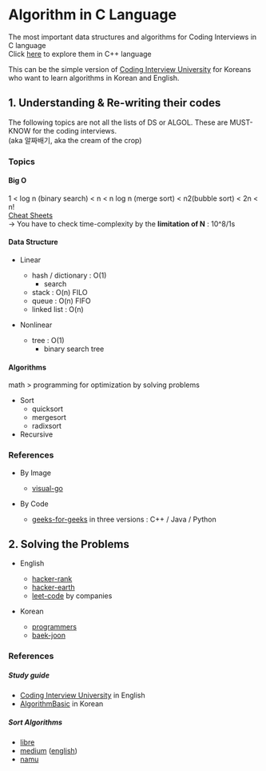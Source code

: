 # Algorithm in C Language

The most important data structures and algorithms for Coding Interviews in C language <br/>
Click [here](https://github.com/100sun/algorithm-in-cplus) to explore them in C++ language 

This can be the simple version of [Coding Interview University](https://github.com/jwasham/coding-interview-university) for Koreans who want to learn algorithms in Korean and English.

## 1. Understanding & Re-writing their codes

The following topics are not all the lists of DS or ALGOL. These are MUST-KNOW for the coding interviews. <br/>
(aka 알짜배기, aka the cream of the crop)

### Topics
#### Big O

1 < log n (binary search) < n < n log n (merge sort) < n2(bubble sort) < 2n < n! <br/>
[Cheat Sheets](https://www.bigocheatsheet.com/)
<br/>-> You have to check time-complexity by the **limitation of N** : 10^8/1s


#### Data Structure
* Linear
    * hash / dictionary : O(1)
        * search
    * stack : O(n)
        FILO
    * queue : O(n)
        FIFO
    * linked list : O(n)

* Nonlinear
    * tree : O(1)
        * binary search tree

#### Algorithms
math > programming for optimization by solving problems
 
* Sort
    * quicksort
    * mergesort
    * radixsort
* Recursive 

### References

* By Image
    * [visual-go](https://visualgo.net/en)

* By Code
    * [geeks-for-geeks](https://www.geeksforgeeks.org/) in three versions : C++ / Java / Python


## 2. Solving the Problems

* English
    * [hacker-rank](https://www.hackerrank.com/dashboard)
    * [hacker-earth](https://www.hackerearth.com/practice/)
    * [leet-code](https://leetcode.com/problemset/all/) by companies

* Korean
    * [programmers](https://programmers.co.kr/learn/challenges)
    * [baek-joon](https://www.acmicpc.net/)

 
### References
##### Study guide   
* [Coding Interview University](https://github.com/jwasham/coding-interview-university) in English
* [AlgorithmBasic](https://blog.yena.io/studynote/2018/11/14/Algorithm-Basic.html) in Korean
##### Sort Algorithms
* [libre](https://librewiki.net/wiki/%EC%8B%9C%EB%A6%AC%EC%A6%88:%EC%88%98%ED%95%99%EC%9D%B8%EB%93%AF_%EA%B3%BC%ED%95%99%EC%95%84%EB%8B%8C_%EA%B3%B5%ED%95%99%EA%B0%99%EC%9D%80_%EC%BB%B4%ED%93%A8%ED%84%B0%EA%B3%BC%ED%95%99/%EC%95%8C%EA%B3%A0%EB%A6%AC%EC%A6%98_%EA%B8%B0%EC%B4%88)
* [medium](https://medium.com/@fiv3star/%EC%A0%95%EB%A0%AC%EC%95%8C%EA%B3%A0%EB%A6%AC%EC%A6%98-sorting-algorithm-%EC%A0%95%EB%A6%AC-8ca307269dc7) ([english](https://medium.com/@fiv3star/sorting-algorithms-with-anim-14a7b27dbef7))
* [namu](https://namu.wiki/w/%EC%A0%95%EB%A0%AC%20%EC%95%8C%EA%B3%A0%EB%A6%AC%EC%A6%98) 